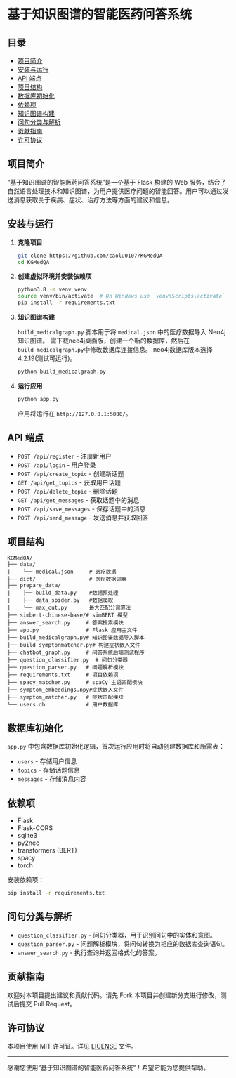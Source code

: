 
# 基于知识图谱的智能医药问答系统

## 目录

- [项目简介](#项目简介)
- [安装与运行](#安装与运行)
- [API 端点](#api-端点)
- [项目结构](#项目结构)
- [数据库初始化](#数据库初始化)
- [依赖项](#依赖项)
- [知识图谱构建](#知识图谱构建)
- [问句分类与解析](#问句分类与解析)
- [贡献指南](#贡献指南)
- [许可协议](#许可协议)

## 项目简介

“基于知识图谱的智能医药问答系统”是一个基于 Flask 构建的 Web 服务，结合了自然语言处理技术和知识图谱，为用户提供医疗问题的智能回答。用户可以通过发送消息获取关于疾病、症状、治疗方法等方面的建议和信息。

## 安装与运行

1. **克隆项目**

    ```bash
    git clone https://github.com/caolu0107/KGMedQA
    cd KGMedQA
    ```

2. **创建虚拟环境并安装依赖项**

    ```bash
    python3.8 -m venv venv
    source venv/bin/activate  # On Windows use `venv\Scripts\activate`
    pip install -r requirements.txt
    ```

3. **知识图谱构建**

    `build_medicalgraph.py` 脚本用于将 `medical.json` 中的医疗数据导入 Neo4j 知识图谱。
   需下载neo4j桌面版，创建一个新的数据库，然后在`build_medicalgraph.py`中修改数据库连接信息。
   neo4j数据库版本选择4.2.19(测试可运行)。

    ```bash
    python build_medicalgraph.py
    ```

4. **运行应用**

    ```bash
    python app.py
    ```

    应用将运行在 `http://127.0.0.1:5000/`。

## API 端点

- `POST /api/register` - 注册新用户
- `POST /api/login` - 用户登录
- `POST /api/create_topic` - 创建新话题
- `GET /api/get_topics` - 获取用户话题
- `POST /api/delete_topic` - 删除话题
- `GET /api/get_messages` - 获取话题中的消息
- `POST /api/save_messages` - 保存话题中的消息
- `POST /api/send_message` - 发送消息并获取回答

## 项目结构

```plaintext
KGMedQA/
├── data/
|    └── medical.json     # 医疗数据
├── dict/                 # 医疗数据词典
├── prepare_data/
|    ├── build_data.py    #数据预处理
|    ├── data_spider.py   #数据爬取
|    └── max_cut.py       最大匹配分词算法
├── simbert-chinese-base/# simBERT 模型
├── answer_search.py     # 答案搜索模块
├── app.py               # Flask 应用主文件
├── build_medicalgraph.py# 知识图谱数据导入脚本
├── build_symptonmatcher.py# 构建症状嵌入文件
├── chatbot_graph.py     # 问答系统后端测试程序
├── question_classifier.py  # 问句分类器
├── question_parser.py   # 问题解析模块
├── requirements.txt     # 项目依赖项
├── spacy_matcher.py     # spaCy 主语匹配模块
├── symptom_embeddings.npy#症状嵌入文件
├── symptom_matcher.py   # 症状匹配模块
└── users.db             # 用户数据库
```

## 数据库初始化

`app.py` 中包含数据库初始化逻辑，首次运行应用时将自动创建数据库和所需表：

- `users` - 存储用户信息
- `topics` - 存储话题信息
- `messages` - 存储消息内容

## 依赖项

- Flask
- Flask-CORS
- sqlite3
- py2neo
- transformers (BERT)
- spacy
- torch

安装依赖项：

```bash
pip install -r requirements.txt
```



## 问句分类与解析

- `question_classifier.py` - 问句分类器，用于识别问句中的实体和意图。
- `question_parser.py` - 问题解析模块，将问句转换为相应的数据库查询语句。
- `answer_search.py` - 执行查询并返回格式化的答案。

## 贡献指南

欢迎对本项目提出建议和贡献代码。请先 Fork 本项目并创建新分支进行修改，测试后提交 Pull Request。

## 许可协议

本项目使用 MIT 许可证。详见 [LICENSE](LICENSE) 文件。

---

感谢您使用“基于知识图谱的智能医药问答系统”！希望它能为您提供帮助。
